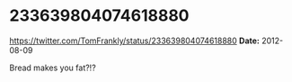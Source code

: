 # 233639804074618880
https://twitter.com/TomFrankly/status/233639804074618880
**Date:** 2012-08-09

Bread makes you fat?!?
